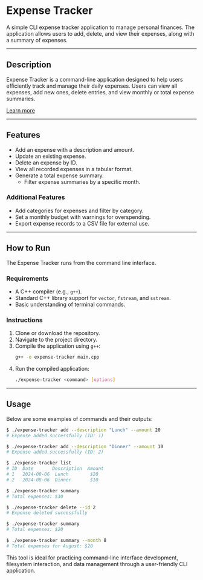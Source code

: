 # Expense Tracker

A simple CLI expense tracker application to manage personal finances. The application allows users to add, delete, and view their expenses, along with a summary of expenses. 

---

## Description

Expense Tracker is a command-line application designed to help users efficiently track and manage their daily expenses. Users can view all expenses, add new ones, delete entries, and view monthly or total expense summaries. 

[Learn more](https://link.com)

---

## Features

- Add an expense with a description and amount.
- Update an existing expense.
- Delete an expense by ID.
- View all recorded expenses in a tabular format.
- Generate a total expense summary.
    - Filter expense summaries by a specific month.

### Additional Features

- Add categories for expenses and filter by category.
- Set a monthly budget with warnings for overspending.
- Export expense records to a CSV file for external use.

---

## How to Run

The Expense Tracker runs from the command line interface.

### Requirements

- A C++ compiler (e.g., `g++`).
- Standard C++ library support for `vector`, `fstream`, and `sstream`.
- Basic understanding of terminal commands.

### Instructions

1. Clone or download the repository.
2. Navigate to the project directory.
3. Compile the application using `g++`:
   ```bash
   g++ -o expense-tracker main.cpp
   ```
4. Run the compiled application:
   ```bash
   ./expense-tracker <command> [options]
   ```

---

## Usage

Below are some examples of commands and their outputs:

```bash
$ ./expense-tracker add --description "Lunch" --amount 20
# Expense added successfully (ID: 1)

$ ./expense-tracker add --description "Dinner" --amount 10
# Expense added successfully (ID: 2)

$ ./expense-tracker list
# ID  Date       Description  Amount
# 1   2024-08-06  Lunch        $20
# 2   2024-08-06  Dinner       $10

$ ./expense-tracker summary
# Total expenses: $30

$ ./expense-tracker delete --id 2
# Expense deleted successfully

$ ./expense-tracker summary
# Total expenses: $20

$ ./expense-tracker summary --month 8
# Total expenses for August: $20
```

This tool is ideal for practicing command-line interface development, filesystem interaction, and data management through a user-friendly CLI application.

